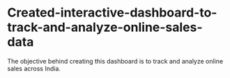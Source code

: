 # Created-interactive-dashboard-to-track-and-analyze-online-sales-data
The objective behind creating this dashboard is to track and analyze  online sales across India.
